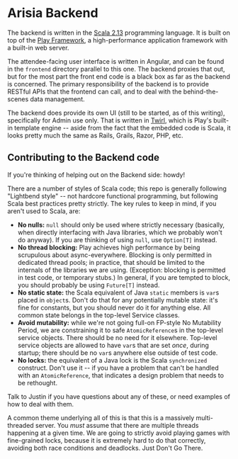 # Arisia Backend

The backend is written in the [Scala 2.13](https://docs.scala-lang.org/)
programming language. It is built on top of the
[Play Framework](https://www.playframework.com/documentation/2.8.x/ScalaHome),
a high-performance application framework with a built-in web
server.

The attendee-facing user interface is written in Angular, and
can be found in the `frontend` directory parallel to this one.
The backend proxies that out, but for the most part the front
end code is a black box as far as the backend is concerned. The
primary responsibility of the backend is to provide RESTful
APIs that the frontend can call, and to deal with the behind-the-scenes
data management.

The backend does provide its own UI (still to be started, as
of this writing), specifically for Admin use only. That is
written in [Twirl](https://www.playframework.com/documentation/2.8.x/ScalaTemplates),
which is Play's built-in template engine -- aside from the fact
that the embedded code is Scala, it looks pretty much the same
as Rails, Grails, Razor, PHP, etc.

## Contributing to the Backend code

If you're thinking of helping out on the Backend side: howdy!

There are a number of styles of Scala code; this repo is
generally following "Lightbend style" -- not hardcore functional
programming, but following Scala best practices pretty strictly.
The key rules to keep in mind, if you aren't used to Scala, are:

* **No nulls:** `null` should only be used where strictly necessary
  (basically, when directly interfacing with Java libraries,
  which we probably won't do anyway). If you are thinking of
  using `null`, use `Option[T]` instead.
* **No thread blocking:** Play achieves high performance by being
  scrupulous about async-everywhere. Blocking is only permitted in
  dedicated thread pools; in practice, that should be limited to
  the internals of the libraries we are using. (Exception:
  blocking is permitted in test code, or temporary stubs.) In
  general, if you are tempted to block, you should probably
  be using `Future[T]` instead.
* **No static state:** the Scala equivalent of Java `static`
  members is `var`s placed in `object`s. Don't do that for any
  potentially mutable state: it's fine for constants, but you
  should never do it for anything else. All common state belongs
  in the top-level Service classes.
* **Avoid mutability:** while we're not going full-on FP-style
  No Mutability Period, we are constraining it to safe
  `AtomicReference`s in the top-level service objects. There
  should be no need for it elsewhere. Top-level service objects
  are allowed to have `var`s that are set *once*, during startup;
  there should be no `var`s anywhere else outside of test code.
* **No locks:** the equivalent of a Java lock is the Scala
  `synchronized` construct. Don't use it -- if you
  have a problem that can't be handled with an `AtomicReference`,
  that indicates a design problem that needs to be rethought.
  
Talk to Justin if you have questions about any of these, or need
examples of how to deal with them.
  
A common theme underlying all of this is that this is a massively
multi-threaded server. You *must* assume that there are multiple
threads happening at a given time. We are going to strictly avoid
playing games with fine-grained locks, because it is extremely
hard to do that correctly, avoiding both race conditions and
deadlocks. Just Don't Go There.